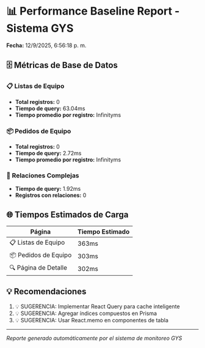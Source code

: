 # 📊 Performance Baseline Report - Sistema GYS

**Fecha:** 12/9/2025, 6:56:18 p. m.

## 🗄️ Métricas de Base de Datos

### 📋 Listas de Equipo
- **Total registros:** 0
- **Tiempo de query:** 63.04ms
- **Tiempo promedio por registro:** Infinityms

### 📦 Pedidos de Equipo
- **Total registros:** 0
- **Tiempo de query:** 2.72ms
- **Tiempo promedio por registro:** Infinityms

### 🔗 Relaciones Complejas
- **Tiempo de query:** 1.92ms
- **Registros con relaciones:** 0

## 🌐 Tiempos Estimados de Carga

| Página | Tiempo Estimado |
|--------|----------------|
| 📋 Listas de Equipo | 363ms |
| 📦 Pedidos de Equipo | 303ms |
| 🔍 Página de Detalle | 302ms |

## 💡 Recomendaciones

1. 💡 SUGERENCIA: Implementar React Query para cache inteligente
2. 💡 SUGERENCIA: Agregar índices compuestos en Prisma
3. 💡 SUGERENCIA: Usar React.memo en componentes de tabla

---

*Reporte generado automáticamente por el sistema de monitoreo GYS*
